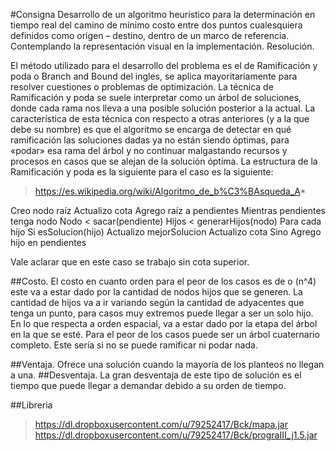 #Consigna
Desarrollo de un algoritmo heurístico para la determinación en tiempo real del camino de mínimo costo entre dos puntos cualesquiera definidos como origen – destino, dentro de un marco de referencia. Contemplando la representación visual en la implementación.
Resolución. 

El método utilizado para el desarrollo del problema es el de Ramificación y poda o Branch and Bound del ingles, se aplica mayoritariamente para resolver cuestiones o problemas de optimización. La técnica de Ramificación y poda se suele interpretar como un árbol de soluciones, donde cada rama nos lleva a una posible solución posterior a la actual. La característica de esta técnica con respecto a otras anteriores (y a la que debe su nombre) es que el algoritmo se encarga de detectar en qué ramificación las soluciones dadas ya no están siendo óptimas, para «podar» esa rama del árbol y no continuar malgastando recursos y procesos en casos que se alejan de la solución óptima.
La estructura de la Ramificación y poda es la siguiente para el caso es la siguiente:  

>https://es.wikipedia.org/wiki/Algoritmo_de_b%C3%BAsqueda_A*

Creo nodo raíz
Actualizo cota
Agrego raíz a pendientes
Mientras pendientes tenga nodo
  Nodo < sacar(pendiente)
  Hijos < generarHijos(nodo)
  Para cada hijo
    Si esSolucion(hijo)
      Actualizo mejorSolucion
      Actualizo cota
    Sino
      Agrego hijo en pendientes
      
Vale aclarar que en este caso se trabajo sin cota superior.

##Costo. 
El costo en cuanto orden para el peor de los casos es de o (n^4)  este va a estar dado por la cantidad de nodos hijos que se generen. La cantidad de hijos va a ir variando según la cantidad de adyacentes que tenga un punto, para casos muy extremos puede llegar a ser un solo hijo. 
En lo que respecta a orden espacial, va a estar dado por la etapa del árbol en la que se esté. Para el peor de los casos puede ser un árbol cuaternario completo. Este sería si no se puede ramificar ni podar nada. 

##Ventaja. 
Ofrece una solución cuando la mayoría de los planteos no llegan a una. 
##Desventaja.
La gran desventaja de este tipo de solución es el tiempo que puede llegar a demandar debido a su orden de tiempo. 

##Libreria
>https://dl.dropboxusercontent.com/u/79252417/Bck/mapa.jar
>https://dl.dropboxusercontent.com/u/79252417/Bck/prograIII_j1.5.jar
